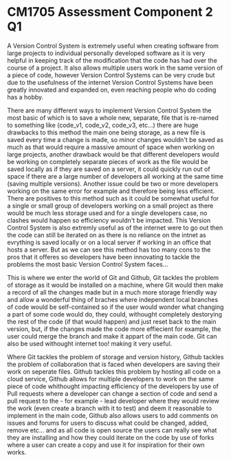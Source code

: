 # CM1705 Assessment Component 2 Q1
A Version Control System is extremely useful when creating software from large projects to individual personally developed software as it is very helpful in keeping track of the modification that the code has had over the course of a project. It also allows multiple users work in the same version of a piece of code, however Version Control Systems can be very crude but due to the usefulness of the internet Version Control Systems have been greatly innovated and expanded on, even reaching people who do coding has a hobby.

There are many different ways to implement Version Control System the most basic of which is to save a whole new, separate, file that is re-named to something like (code_v1, code_v2, code_v3, etc...) there are huge drawbacks to this method the main one being storage, as a new file is saved every time a change is made, so minor changes wouldn't be saved as much as that would require a massive amount of space when working on large projects, another drawback would be that different developers would be working on completely separate pieces of work as the file would be saved locally as if they are saved on a server, it could quickly run out of space if there are a large number of developers all working at the same time (saving multiple versions). Another issue could be two or more developers working on the same error for example and therefore being less efficient. There are positives to this method such as it could be somewhat useful for a single or small group of developers working on a small project as there would be much less storage used and for a single developers case, no clashes would happen so efficiency wouldn't be impacted. This Version Control System is also extremly useful as of the internet were to go out then the code can still be iterated on as there is no reliance on the intnet as evrything is saved locally or on a local server if working in an office that hosts a server. But as we can see this method has too many cons to the pros that it offeres so developers have been innovating to tackle the problems the most basic Version Control System faces...

This is where we enter the world of Git and Github, Git tackles the problem of storage as it would be installed on a machine, where Git would then make a record of all the changes made but in a much more storage friendly way and allow a wonderful thing of braches where independent local branches of code would be self-contained so if the user would wonder what changing a part of some code would do, they could, withought completely destorying the rest of the code (if that would happen) and just reset back to the main version, but, if the changes made the code more effiecient for example, the user could merge the branch and make it appart of the main code. Git can also be used withought internet too! making it very useful.

Where Git tackles the problem of storage and version history, Github tackles the problem of collaboration that is faced when developers are saving their work on seperate files. Github tackles this problem by hosting all code on a cloud service, Github allows for multiple developers to work on the same piece of code whithought impacting efficiency of the developers by use of Pull requests where a developer can change a section of code and send a pull request to the - for example - lead developer where they would review the work (even create a branch with it to test) and deem it reasonable to implement in the main code, Github also allows users to add comments on issues and forums for users to discuss what could be changed, added, remove etc... and as all code is open source the users can really see what they are installing and how they could iterate on the code by use of forks where a user can create a copy and use it for inspiration for their own works.
